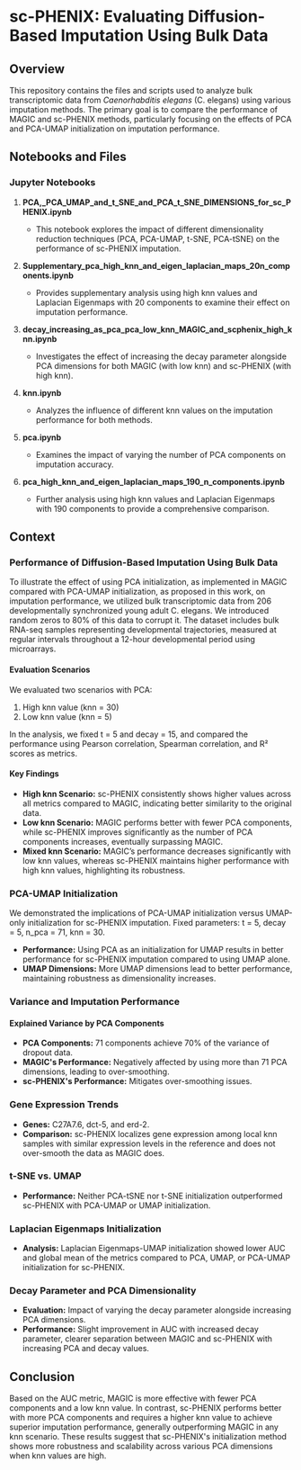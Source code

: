 # sc-PHENIX: Evaluating Diffusion-Based Imputation Using Bulk Data

## Overview

This repository contains the files and scripts used to analyze bulk transcriptomic data from _Caenorhabditis elegans_ (C. elegans) using various imputation methods. The primary goal is to compare the performance of MAGIC and sc-PHENIX methods, particularly focusing on the effects of PCA and PCA-UMAP initialization on imputation performance.

## Notebooks and Files

### Jupyter Notebooks

1. **PCA,_PCA_UMAP_and_t_SNE_and_PCA_t_SNE_DIMENSIONS_for_sc_PHENIX.ipynb**
   - This notebook explores the impact of different dimensionality reduction techniques (PCA, PCA-UMAP, t-SNE, PCA-tSNE) on the performance of sc-PHENIX imputation.

2. **Supplementary_pca_high_knn_and_eigen_laplacian_maps_20n_components.ipynb**
   - Provides supplementary analysis using high knn values and Laplacian Eigenmaps with 20 components to examine their effect on imputation performance.

3. **decay_increasing_as_pca_pca_low_knn_MAGIC_and_scphenix_high_knn.ipynb**
   - Investigates the effect of increasing the decay parameter alongside PCA dimensions for both MAGIC (with low knn) and sc-PHENIX (with high knn).

4. **knn.ipynb**
   - Analyzes the influence of different knn values on the imputation performance for both methods.

5. **pca.ipynb**
   - Examines the impact of varying the number of PCA components on imputation accuracy.

6. **pca_high_knn_and_eigen_laplacian_maps_190_n_components.ipynb**
   - Further analysis using high knn values and Laplacian Eigenmaps with 190 components to provide a comprehensive comparison.



## Context

### Performance of Diffusion-Based Imputation Using Bulk Data

To illustrate the effect of using PCA initialization, as implemented in MAGIC compared with PCA-UMAP initialization, as proposed in this work, on imputation performance, we utilized bulk transcriptomic data from 206 developmentally synchronized young adult C. elegans. We introduced random zeros to 80% of this data to corrupt it. The dataset includes bulk RNA-seq samples representing developmental trajectories, measured at regular intervals throughout a 12-hour developmental period using microarrays.

#### Evaluation Scenarios
We evaluated two scenarios with PCA:
1. High knn value (knn = 30)
2. Low knn value (knn = 5)

In the analysis, we fixed t = 5 and decay = 15, and compared the performance using Pearson correlation, Spearman correlation, and R² scores as metrics.

#### Key Findings
- **High knn Scenario:** sc-PHENIX consistently shows higher values across all metrics compared to MAGIC, indicating better similarity to the original data.
- **Low knn Scenario:** MAGIC performs better with fewer PCA components, while sc-PHENIX improves significantly as the number of PCA components increases, eventually surpassing MAGIC.
- **Mixed knn Scenario:** MAGIC’s performance decreases significantly with low knn values, whereas sc-PHENIX maintains higher performance with high knn values, highlighting its robustness.

### PCA-UMAP Initialization

We demonstrated the implications of PCA-UMAP initialization versus UMAP-only initialization for sc-PHENIX imputation. Fixed parameters: t = 5, decay = 5, n_pca = 71, knn = 30.

- **Performance:** Using PCA as an initialization for UMAP results in better performance for sc-PHENIX imputation compared to using UMAP alone.
- **UMAP Dimensions:** More UMAP dimensions lead to better performance, maintaining robustness as dimensionality increases.

### Variance and Imputation Performance

#### Explained Variance by PCA Components
- **PCA Components:** 71 components achieve 70% of the variance of dropout data.
- **MAGIC's Performance:** Negatively affected by using more than 71 PCA dimensions, leading to over-smoothing.
- **sc-PHENIX's Performance:** Mitigates over-smoothing issues.

### Gene Expression Trends
- **Genes:** C27A7.6, dct-5, and erd-2.
- **Comparison:** sc-PHENIX localizes gene expression among local knn samples with similar expression levels in the reference and does not over-smooth the data as MAGIC does.

### t-SNE vs. UMAP
- **Performance:** Neither PCA-tSNE nor t-SNE initialization outperformed sc-PHENIX with PCA-UMAP or UMAP initialization.

### Laplacian Eigenmaps Initialization
- **Analysis:** Laplacian Eigenmaps-UMAP initialization showed lower AUC and global mean of the metrics compared to PCA, UMAP, or PCA-UMAP initialization for sc-PHENIX.

### Decay Parameter and PCA Dimensionality
- **Evaluation:** Impact of varying the decay parameter alongside increasing PCA dimensions.
- **Performance:** Slight improvement in AUC with increased decay parameter, clearer separation between MAGIC and sc-PHENIX with increasing PCA and decay values.

## Conclusion

Based on the AUC metric, MAGIC is more effective with fewer PCA components and a low knn value. In contrast, sc-PHENIX performs better with more PCA components and requires a higher knn value to achieve superior imputation performance, generally outperforming MAGIC in any knn scenario. These results suggest that sc-PHENIX's initialization method shows more robustness and scalability across various PCA dimensions when knn values are high.


